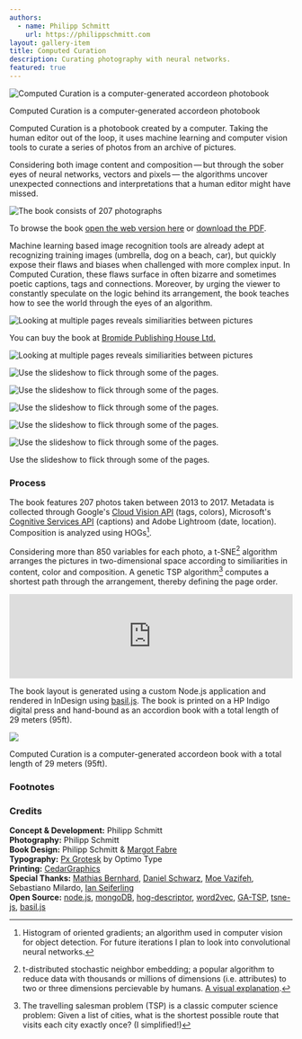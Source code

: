 ```yaml
---
authors:
  - name: Philipp Schmitt
    url: https://philippschmitt.com
layout: gallery-item
title: Computed Curation
description: Curating photography with neural networks.
featured: true
---
```


![Computed Curation is a computer-generated accordeon photobook](./images/computed-curation-9.jpg)


Computed Curation is a computer-generated accordeon photobook

Computed Curation is a photobook created by a computer. Taking the human editor out of the loop, it uses machine learning and computer vision tools to curate a series of photos from an archive of pictures.

Considering both image content and composition — but through the sober eyes of neural networks, vectors and pixels — the algorithms uncover unexpected connections and interpretations that a human editor might have missed.

![The book consists of 207 photographs](./images/computed-curation-1.jpg)

To browse the book [open the web version here](https://philippschmitt.com/computed-curation-web/) or [download the PDF](https://philippschmitt.com/downloads/Computed-Curation-Book.pdf).

Machine learning based image recognition tools are already adept at recognizing training images (umbrella, dog on a beach, car), but quickly expose their flaws and biases when challenged with more complex input. In Computed Curation, these flaws surface in often bizarre and sometimes poetic captions, tags and connections. Moreover, by urging the viewer to constantly speculate on the logic behind its arrangement, the book teaches how to see the world through the eyes of an algorithm.


![Looking at multiple pages reveals similiarities between pictures](./images/computed-curation-3.jpg)


You can buy the book at [Bromide Publishing House Ltd.](https://bromidestore.fws.store/Computed_Curation,_Philipp_Schmitt/p6022973_19351829.aspx)

![Looking at multiple pages reveals similiarities between pictures](./images/computed-curation-10.jpg)

![Use the slideshow to flick through some of the pages.](./images/computed-curation-11.jpg)

![Use the slideshow to flick through some of the pages.](./images/computed-curation-6.jpg)

![Use the slideshow to flick through some of the pages.](./images/computed-curation-5.jpg)

![Use the slideshow to flick through some of the pages.](./images/computed-curation-4.jpg)

![Use the slideshow to flick through some of the pages.](./images/computed-curation-7.jpg)

Use the slideshow to flick through some of the pages.

### Process

The book features 207 photos taken between 2013 to 2017. Metadata is collected through Google's [Cloud Vision API](https://cloud.google.com/vision) (tags, colors), Microsoft's [Cognitive Services API](https://www.microsoft.com/cognitive-services/en-us/computer-vision-api) (captions) and Adobe Lightroom (date, location). Composition is analyzed using HOGs[^1].

Considering more than 850 variables for each photo, a t-SNE[^2] algorithm arranges the pictures in two-dimensional space according to similiarities in content, color and composition. A genetic TSP algorithm[^3] computes a shortest path through the arrangement, thereby defining the page order.

<iframe src="https://player.vimeo.com/video/225081193?byline=0&portrait=0" width="100%" frameborder="0" allow="autoplay; fullscreen" allowfullscreen></iframe>

The book layout is generated using a custom Node.js application and rendered in InDesign using [basil.js](http://basiljs.ch). The book is printed on a HP Indigo digital press and hand-bound as an accordion book with a total length of 29 meters (95ft).

![](./images/computed-curation-2.jpg)

Computed Curation is a computer-generated accordeon book with a total length of 29 meters (95ft).

### Footnotes

[^1]: Histogram of oriented gradients; an algorithm used in computer vision for object detection. For future iterations I plan to look into convolutional neural networks.
[^2]: t-distributed stochastic neighbor embedding; a popular algorithm to reduce data with thousands or millions of dimensions (i.e. attributes) to two or three dimensions percievable by humans. [A visual explanation](https://www.oreilly.com/learning/an-illustrated-introduction-to-the-t-sne-algorithm).
[^3]: The travelling salesman problem (TSP) is a classic computer science problem: Given a list of cities, what is the shortest possible route that visits each city exactly once? (I simplified!)

### Credits

**Concept & Development:** Philipp Schmitt  
**Photography:** Philipp Schmitt  
**Book Design:** Philipp Schmitt & [Margot Fabre](http://margot-fab.com)  
**Typography:** [Px Grotesk](http://www.optimo.ch/typefaces_Px-Grotesk.html) by Optimo Type  
**Printing:** [CedarGraphics](https://www.cedargraphicsinc.com)  
**Special Thanks:** [Mathias Bernhard](http://www.mathiasbernhard.ch/), [Daniel Schwarz](http://danielschwarz.cc), [Moe Vazifeh](http://www.mvazifeh.com), Sebastiano Milardo, [Ian Seiferling](http://www.ianseiferling.com)  
**Open Source:** [node.js](https://nodejs.org/en/), [mongoDB](https://www.mongodb.com), [hog-descriptor](https://github.com/harthur/hog-descriptor), [word2vec](http://word2vec.googlecode.com), [GA-TSP](https://github.com/parano/GeneticAlgorithm-TSP), [tsne-js](https://github.com/scienceai/tsne-js), [basil.js](http://basiljs.ch)

[](https://philippschmitt.com/work/human-element)[](https://philippschmitt.com/work/a-computer-walks-into-a-gallery)